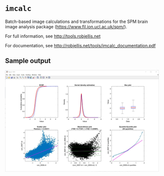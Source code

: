 # `imcalc`
Batch-based image calculations and transformations for the SPM brain image analysis package (https://www.fil.ion.ucl.ac.uk/spm/).

For full information, see http://tools.robjellis.net

For documentation, see http://robjellis.net/tools/imcalc_documentation.pdf

## Sample output

<img src = "vis_example.jpg">
